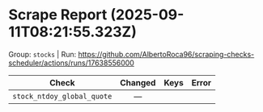 # Scrape Report (2025-09-11T08:21:55.323Z)

Group: `stocks`  |  Run: https://github.com/AlbertoRoca96/scraping-checks-scheduler/actions/runs/17638556000

| Check | Changed | Keys | Error |
|---|:---:|:--|:--|
| `stock_ntdoy_global_quote` | — |  |  |
